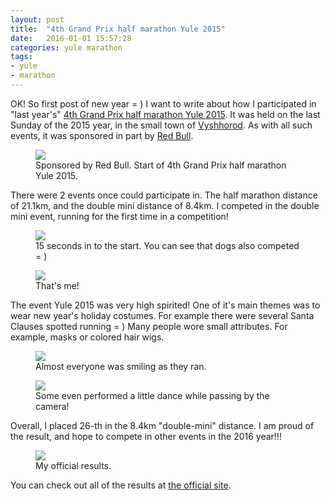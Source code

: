 ```yaml
---
layout: post
title:  "4th Grand Prix half marathon Yule 2015"
date:   2016-01-01 15:57:28
categories: yule marathon
tags:
- yule
- marathon
---
```


OK! So first post of new year = ) I want to write about how I participated in "last year's"
[4th Grand Prix half marathon Yule 2015](http://42195.kiev.ua/gran-pri-kievskaya-rus/GrandPrix-half-marathon/reglament-13.html).
It was held on the last Sunday of the 2015 year, in the small town of
[Vyshhorod](https://en.wikipedia.org/wiki/Vyshhorod). As with all such events, it was sponsored in part by
[Red Bull](http://www.redbull.com/en).

<figure>
    <a href="{{ site.url }}/images/2016_01_01/01.jpg"><img src="{{ site.url }}/images/2016_01_01/01.jpg"></a>
    <figcaption>Sponsored by Red Bull. Start of 4th Grand Prix half marathon Yule 2015.</figcaption>
</figure>

There were 2 events once could participate in. The half marathon distance of 21.1km, and the double mini distance of
8.4km. I competed in the double mini event, running for the first time in a competition!

<figure>
    <a href="{{ site.url }}/images/2016_01_01/02.jpg"><img src="{{ site.url }}/images/2016_01_01/02.jpg"></a>
    <figcaption>15 seconds in to the start. You can see that dogs also competed = )</figcaption>
</figure>

<figure>
    <a href="{{ site.url }}/images/2016_01_01/03.jpg"><img src="{{ site.url }}/images/2016_01_01/03.jpg"></a>
    <figcaption>That's me!</figcaption>
</figure>

The event Yule 2015 was very high spirited! One of it's main themes was to wear new year's holiday costumes.
For example there were several Santa Clauses spotted running = ) Many people wore small attributes. For example,
masks or colored hair wigs.

<figure>
    <a href="{{ site.url }}/images/2016_01_01/04.jpg"><img src="{{ site.url }}/images/2016_01_01/04.jpg"></a>
    <figcaption>Almost everyone was smiling as they ran.</figcaption>
</figure>

<figure>
    <a href="{{ site.url }}/images/2016_01_01/05.jpg"><img src="{{ site.url }}/images/2016_01_01/05.jpg"></a>
    <figcaption>Some even performed a little dance while passing by the camera!</figcaption>
</figure>

Overall, I placed 26-th in the 8.4km "double-mini" distance. I am proud of the result, and hope to compete in
other events in the 2016 year!!!

<figure>
    <a href="{{ site.url }}/images/2016_01_01/results.png"><img src="{{ site.url }}/images/2016_01_01/results.png"></a>
    <figcaption>My official results.</figcaption>
</figure>

You can check out all of the results at [the official site](http://toprunners.org/new-year-half-marathon.html).
